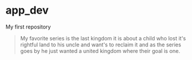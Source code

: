 # app_dev
My first repository
> My favorite series is the last kingdom it is about a child who lost it's rightful land to his uncle and want's to reclaim it and as the series goes by he just wanted a united kingdom where their goal is one. 
